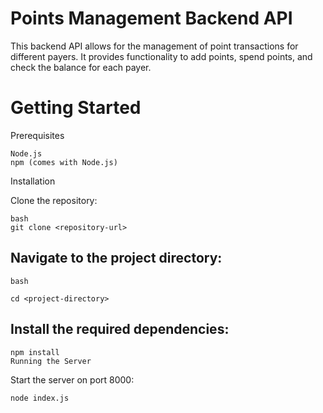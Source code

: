 # Points Management Backend API

This backend API allows for the management of point transactions for different payers. It provides functionality to add points, spend points, and check the balance for each payer.


# Getting Started
Prerequisites

    Node.js
    npm (comes with Node.js)

Installation

Clone the repository:
```
bash
git clone <repository-url>
```
## Navigate to the project directory:
```
bash

cd <project-directory>
```
## Install the required dependencies:
```
npm install
Running the Server
```
Start the server on port 8000:
```
node index.js
```
